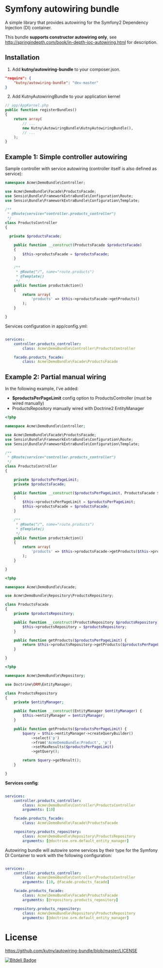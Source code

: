 Symfony autowiring bundle
======================

A simple library that provides autowiring for the Symfony2 Dependency Injection (DI) container.

This bundle **supports constructor autowiring only**, see http://springindepth.com/book/in-depth-ioc-autowiring.html for description.

Installation
------------

1) Add __kutny/autowiring-bundle__ to your composer.json.

~~~~~ json
"require": {
    "kutny/autowiring-bundle": "dev-master"
}
~~~~~

2) Add KutnyAutowiringBundle to your application kernel

~~~~~ php
// app/AppKernel.php
public function registerBundles()
{
    return array(
        // ...
        new Kutny\AutowiringBundle\KutnyAutowiringBundle(),
        // ...
    );
}
~~~~~

Example 1: Simple controller autowiring
-----------------------------------------

Sample controller with service autowiring (controller itself is also defined as service):

~~~~~ php
namespace Acme\DemoBundle\Controller;

use Acme\DemoBundle\Facade\ProductsFacade;
use Sensio\Bundle\FrameworkExtraBundle\Configuration\Route;
use Sensio\Bundle\FrameworkExtraBundle\Configuration\Template;

/**
 * @Route(service="controller.products_controller")
 */
class ProductsController
{

  private $productsFacade;

    public function __construct(ProductsFacade $productsFacade)
    {
        $this->productsFacade = $productsFacade;
    }

    /**
     * @Route("/", name="route.products")
     * @Template()
     */
    public function productsAction()
    {
        return array(
            'products' => $this->productsFacade->getProducts()
        );
    }

}
~~~~~

Services configuration in app/config.yml:

~~~~~ yml

services:
    controller.products_controller:
        class: Acme\DemoBundle\Controller\ProductsController

    facade.products_facade:
        class: Acme\DemoBundle\Facade\ProductsFacade
~~~~~ 

Example 2: Partial manual wiring
-----------------------------------------

In the following example, I've added:

* __$productsPerPageLimit__ config option to ProductsController (must be wired manually)
* ProductsRepository manually wired with Doctrine2 EntityManager

~~~~~ php
<?php

namespace Acme\DemoBundle\Controller;

use Acme\DemoBundle\Facade\ProductsFacade;
use Sensio\Bundle\FrameworkExtraBundle\Configuration\Route;
use Sensio\Bundle\FrameworkExtraBundle\Configuration\Template;

/**
 * @Route(service="controller.products_controller")
 */
class ProductsController
{

    private $productsPerPageLimit;
    private $productsFacade;

    public function __construct($productsPerPageLimit, ProductsFacade $productsFacade)
    {
        $this->productsPerPageLimit = $productsPerPageLimit;
        $this->productsFacade = $productsFacade;
    }

    /**
     * @Route("/", name="route.products")
     * @Template()
     */
    public function productsAction()
    {
        return array(
            'products' => $this->productsFacade->getProducts($this->productsPerPageLimit)
        );
    }

}
~~~~~ 

~~~~~ php
<?php

namespace Acme\DemoBundle\Facade;

use Acme\DemoBundle\Repository\ProductsRepository;

class ProductsFacade
{
    private $productsRepository;

	public function __construct(ProductsRepository $productsRepository) {
		$this->productsRepository = $productsRepository;
	}

	public function getProducts($productsPerPageLimit) {
		return $this->productsRepository->getProducts($productsPerPageLimit);
	}

}
~~~~~ 

~~~~~ php
<?php

namespace Acme\DemoBundle\Repository;

use Doctrine\ORM\EntityManager;

class ProductsRepository
{
    private $entityManager;

    public function __construct(EntityManager $entityManager) {
        $this->entityManager = $entityManager;
    }

    public function getProducts($productsPerPageLimit) {
        $query = $this->entityManager->createQueryBuilder()
            ->select('p')
            ->from('AcmeDemoBundle:Product', 'p')
            ->setMaxResults($productsPerPageLimit)
            ->getQuery();

        return $query->getResult();
	}

}
~~~~~ 

**Services config**:

~~~~~ yml

services:
    controller.products_controller:
        class: Acme\DemoBundle\Controller\ProductsController
        arguments: [10]

    facade.products_facade:
        class: Acme\DemoBundle\Facade\ProductsFacade

    repository.products_repository:
        class: Acme\DemoBundle\Repository\ProductsRepository
        arguments: [@doctrine.orm.default_entity_manager]
~~~~~

Autowiring bundle will autowire some services by their type for the Symfony DI Container to work with the following configuration:

~~~~~ yml

services:
    controller.products_controller:
        class: Acme\DemoBundle\Controller\ProductsController
        arguments: [10, @facade.products_facade]

    facade.products_facade:
        class: Acme\DemoBundle\Facade\ProductsFacade
        arguments: [@repository.products_repository]

    repository.products_repository:
        class: Acme\DemoBundle\Repository\ProductsRepository
        arguments: [@doctrine.orm.default_entity_manager]
~~~~~


License
=======

https://github.com/kutny/autowiring-bundle/blob/master/LICENSE

[![Bitdeli Badge](https://d2weczhvl823v0.cloudfront.net/kutny/autowiring-bundle/trend.png)](https://bitdeli.com/free "Bitdeli Badge")


